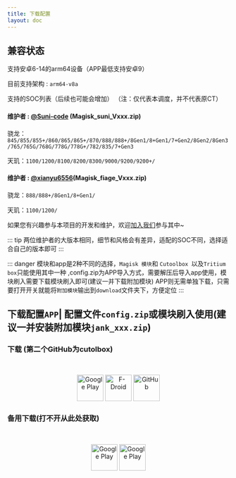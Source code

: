 ```yaml
---
title: 下载配置
layout: doc
--- 
```


## 兼容状态

支持安卓6-14的arm64设备（APP最低支持安卓9）

目前支持架构 : `arm64-v8a` 

支持的SOC列表（后续也可能会增加）
（注：仅代表本调度，并不代表原CT）

#### 维护者 : [@Suni-code](https://github.com/Suni-code) (Magisk_suni_Vxxx.zip)
骁龙：`845/855/855+/860/865/865+/870/888/888+/8Gen1/8+Gen1/7+Gen2/8Gen2/8Gen3/765/765G/768G/778G/778G+/782/835/7+Gen3`

天玑：`1100/1200/8100/8200/8300/9000/9200/9200+/`

#### 维护者 : [@xianyu6556](https://github.com/xianyu6556)(Magisk_fiage_Vxxx.zip)
骁龙：`888/888+/8Gen1/8+Gen1/`

天玑：`1100/1200/`


如果您有兴趣参与本项目的开发和维护，欢迎[加入我们](../join.md)参与其中~

::: tip
两位维护者的大版本相同，细节和风格会有差异，适配的SOC不同，选择适合自己的版本即可
:::

::: danger
模块和app是2种不同的选择，`Magisk 模块`和 `Cutoolbox `以及`Tritium box`只能使用其中一种 ,config.zip为APP导入方式，需要解压后导入app使用，模块刷入需要下载模块刷入即可(建议一并下载附加模块) APP则无需单独下载，只需要打开开关就能将`附加模块`输出到`download`文件夹下，方便定位
:::


## 下载配置` APP `| 配置文件`config.zip`或模块刷入使用(建议一并安装附加模块`jank_xxx.zip`)

### 下载 (第二个GitHub为cutolbox)

</br>

<p align="middle">
    <a href="http://118.89.122.106:5244/Tritium"><img alt="Google Play" src="https://img.nightrainmilkyway.cn/img/202412012147430.svg" height="60"></a>
    <a href="https://github.com/TimeBreeze/Tritium/releases"><img alt="F-Droid" src="https://img.nightrainmilkyway.cn/img/202412012125310.svg" height="60"/></a>
    <a href="https://github.com/chenzyadb/CuprumTurbo-Scheduler/releases"><img alt="GitHub" src="https://img.nightrainmilkyway.cn/img/202412012125310.svg" height="60"/></a>
</p>


### 备用下载(打不开从此处获取)

</br>

<p align="middle">
    <a href="https://pan.nightrain.me/"><img alt="Google Play" src="https://img.nightrainmilkyway.cn/img/202412012147430.svg" height="60"></a>
     <a href="https://pan.nightrainmilkyway.cn"><img alt="Google Play" src="https://img.nightrainmilkyway.cn/img/202412012147430.svg" height="60"></a>
    
</p>



